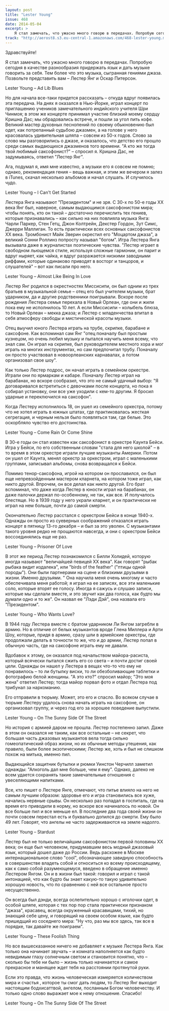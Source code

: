 ```yaml
---
layout: post
title: "Lester Young"
issue: 468
date: 2014-05-04
excerpt: >
    Я стал замечать, что ужасно много говорю в передачах. Попробую сегодня в качестве разнообразия придержать язык и дать музыке говорить за себя. Тем более что это музыка, сыгранная гениями джаза. Позвольте представить вам – Лестер Янг и Оскар Питерсон.
track: "http://aerost8.s3.eu-central-1.amazonaws.com/468-lester-young.mp3"
---
```


Здравствуйте!

Я стал замечать, что ужасно много говорю в передачах. Попробую сегодня в качестве разнообразия придержать язык и дать музыке говорить за себя. Тем более что это музыка, сыгранная гениями джаза. Позвольте представить вам – Лестер Янг и Оскар Питерсон.

Lester Young – Ad Lib Blues

Но для начала все-таки придется рассказать – откуда вдруг появилась эта передача. На днях я оказался в Нью-Йорке, играл концерт по приглашению учеников замечательного индийского учителя Шри Чинмоя; в этом же концерте принимал участие близкий моему сердцу Кришна Дас; мы обрадовались встрече, и пошли за угол пить кофе. Великий мастер духовных песнопений по своему обыкновению был одет, как потрепанный судьбою джазмен, а на голове у него красовалась удивительная шляпа – совсем из 50-х годов. Слово за слово мы разговорились о джазе, и оказалось, что детство его прошло среди самых выдающихся джазменов того времени. "А кто же тогда твой любимый саксофонист?" – спросил я. Кришна Дас, не задумываясь, ответил "Лестер Янг".

Ага, подумал я, имя мне известно, а музыки его я совсем не помню; однако, рекомендация гения – вещь важная, и этим же вечером я залез в iTunes, скачал несколько альбомов и начал слушать. И случилось чудо.

Lester Young – I Can't Get Started

Лестера Янга называют "Президентом" и не зря. С 30-х по 50-е годы XX века Янг был, наверное, самым выдающимся саксофонистом мира; чтобы понять, кто он такой – достаточно перечислить тех гениев, которые признавались – как сильно на них повлияла музыка Янга: Чарли Паркер, Стен Гетц, Джон Колтрейн, Декстер Гордон, Зут Симс, Джерри Маллиган. То есть практически всех основных саксофонистов XX века. Тромбонист Майк Зверин окрестил его "Моцартом джаза", а великий Сонни Роллинз попросту называл "богом". Игра Лестера Янга вызывала даже в журналистах поэтические чувства. "Лестер играет в свободном льющемся стиле, используя сложные гармонии, он парит и вдруг ныряет, как чайка, и вдруг разражается низкими заводными риффами, которые одинаково приводят в восторг и танцоров, и слушателей" – вот как писали про него.

Lester Young – Almost Like Being In Love

Лестер Янг родился в окрестностях Миссисипи, он был одним из трех братьев в музыкальной семье – отец его был учителем музыки, брат ударником, да и другие родственники поигрывали. Вскоре после рождения Лестера семья перехала в Новый Орлеан, где они и жили пока ему не исполнилось 10 лет. А если Миссисипи – колыбель блюза, то Новый Орлеан – мекка джаза; и Лестер с младенчества впитал в себя атмосферу свободы и мистической красоты музыки.

Отец выучил юного Лестера играть на трубе, скрипке, барабане и саксофоне. Как вспоминал сам Янг "отец поначалу был простым кузнецом, но очень любил музыку и пытался научить меня всему, что знал сам. Он играл на скрипке, был руководителем местного хора и мог играть на многих инструментах, но сам предпочитал трубу. Поначалу он просто участвовал в новоорлеанских карнавалах, а потом организовал свое шоу".

Как только Лестер подрос, он начал играть в семейном оркестре. Играли они по ярмаркам и кабаре. Поначалу Лестер играл на барабанах, но вскоре сообразил, что это не самый удачный выбор: "Я договаривался встретиться с девочками после концерта, но пока я собирал установку, они все уже уходили с кем-то другим. Я бросил ударные и переключился на саксофон".

Когда Лестеру исполнилось 18, он ушел из семейного оркестра, потому что не хотел играть в южных штатах, где практиковалась жесткая сегрегация, и черным нельзя было появляться там, где белые. Это оскорбляло чувство его достоинства.

Lester Young – Come Rain Or Come Shine

В 30-е годы он стал известен как саксофонист в оркестре Каунта Бейси. Игра у Бейси, по его собственным словам "стала для него школой" – в то время в этом оркестре играли лучшие музыканты Америки. Потом он ушел от Каунта, менял оркестр за оркестром, играл с маленькими группами, записывал альбомы, снова возвращался к Бейси.

Помимо тенор-саксофона, игрой на котором он прославился, он был еще непревзойденным мастером кларнета, на котором тоже играл, как никто другой. Впрочем, он все делал как никто другой. Его брат вспоминал, что даже когда Лестер в юности играл на барабанах, он даже палочки держал по-особенному, не так, как все. И получалось блестяще. Но в 1939 году у него украли кларнет, и он практически не играл на нем больше, почти до самой смерти.

Окончательно Лестер расстался с оркестром Бейси в конце 1940-х. Однажды он просто из суеверных соображений отказался играть концерт в пятницу 13-го декабря – и был за это уволен. С музыкантами такого уровня редко не прощаются навсегда, и они с оркестром Бейси воссоединялись еще не раз.

Lester Young – Prisoner Of Love

В этот же период Лестер познакомился с Билли Холидей, которую иногда называют "величайшей певицей XX века". Как говорят "рыбак рыбака видит издалека", или "birds of the feather" ("птицы одной породы"). Они были партнерами на сцене и близкими друзьями в жизни. Именно друзьями. " Она научила меня очень многому и часто обеспечивала меня работой; я играл на ее записях, все эти маленькие соло, которые вторят ее голосу. Иногда я сажусь и слушаю записи, которые мы сделали вместе, и это звучит как два голоса, как будто мы думали одно и то же". Он назвал ее "Лэди Дэй", она назвала его "Президентом".

Lester Young – Who Wants Love?

В 1944 году Лестера вместе с братом ударником Ли Янгом загребли в армию. Но в отличие от белых музыкантов вроде Глена Миллера и Арти Шоу, которые, придя в армию, сразу шли в армейские оркестры, где продолжали делать в точности то же, что и до армии, Лестер попал в обычную часть, где на саксофоне играть ему не давали.

Вдобавок к этому, он оказался под начальством майора-расиста, который всячески пытался сжить его со света – и почти достиг своей цели. Однажды он нашел у Лестера в вещах что-то что ему не понравилось – то ли бутылку виски, то ли обезболивающие таблетки и фотографию белой женщины. "А это кто?" спросил майор; "Это моя жена" ответил Лестер; тогда майор порвал фото и отдал Лестера под трибунал за наркоманию.

Его отправили в тюрьму. Может, это его и спасло. Во всяком случае в тюрьме Лестеру удалось снова начать играть на саксофоне, он организовал группу, и через год его за хорошее поведение выпустили.

Lester Young – On The Sunny Side Of The Street

Но история с армией даром не прошла. Лестер постепенно запил. Даже в этом он оказался не таким, как все остальные – не секрет, что большая часть джазовых музыкантов вела тогда сильно гомеопатический образ жизни, но их обычные методы утешения, как правило, были более экзотическими; Лестер же, хоть и был не слишком похож на митька, именно пил.

Выдающийся защитник бутылки и рюмки Уинстон Черчилл заметил однажды: "Алкоголь дал мне больше, чем я ему". Однако, далеко не всем удается сохранять такие замечательные отношения с увеселяющими напитками.

Все, кто пишет о Лестере Янге, отмечают, что питье влияло на него не самым лучшим образом: здоровье его и игра становились все хуже, начались нервные срывы. Он несколько раз попадал в госпиталь, где на время его приводили в норму, но вскоре все начиналось по новой. Он все больше пил и все меньше ел. В последние два года своей жизни он почти совсем перестал есть и буквально допился до смерти. Ему было 49 лет. Говорят, что ангелы не часто задерживаются на земле надолго.

Lester Young – Stardust

Лестер был не только величайшим саксофонистом первой половины XX века; он еще был человеком, придумавшим весь модный джазовый язык, который дошел даже до России. Ведь расхожее в Москве интернациональное слово "cool", обозначающее завидную способность в совершенстве владеть собой и относиться ко всему происходящему, как к само собой разумеющемуся, введено в обращение именно Лестером Янгом. Он и в жизни был такой: говорил и играл с такой интонацией, что как будто бы знает какую-то такую удивительно хорошую новость, что по сравнению с ней все остальное просто несущественно.

Он всегда был дэнди, всегда ослепительно хорошо с иголочки одет, в особой шляпе, которая с тех пор пор стала практически признаком "джаза", красавец, всегда окруженный красавицами, тихий, но знающий себе цену, и говорящий на своем особом языке, как будто пришедщий из соседнего мира: "Ну что, раз мы все здесь, так все в порядке, так давайте же поиграем".

Lester Young – These Foolish Thing

Но все вышесказанное ничего не добавляет к музыке Лестера Янга. Как только она начинает звучать – и комната наполняется как будто невидимым глазу солнечным светом и становится понятно, что – сколько бы тебе ни было – жизнь только начинается и самое прекрасное и манящее ждет тебя на расстоянии протянутой руки.

Если это правда, что жизнь человеческая измеряется количеством мира и счастья , которое ты смог дать людям, то Лестер Янг выходит настоящим бодхисаттвой, ангелом, посланным Богом человечеству. И только одно слово выражает мое к нему отношение. Спасибо!

Lester Young – On The Sunny Side Of The Street
